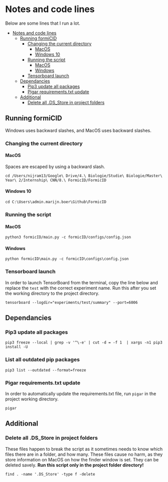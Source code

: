 # Notes and code lines

Below are some lines that I run a lot.

<!-- TOC depthFrom:1 depthTo:6 withLinks:1 updateOnSave:1 orderedList:0 -->

- [Notes and code lines](#notes-and-code-lines)
	- [Running formiCID](#running-formicid)
		- [Changing the current directory](#changing-the-current-directory)
			- [MacOS](#macos)
			- [Windows 10](#windows-10)
		- [Running the script](#running-the-script)
			- [MacOS](#macos)
			- [Windows](#windows)
		- [Tensorboard launch](#tensorboard-launch)
	- [Dependancies](#dependancies)
		- [Pip3 update all packages](#pip3-update-all-packages)
		- [Pigar requirements.txt update](#pigar-requirementstxt-update)
	- [Additional](#additional)
		- [Delete all .DS_Store in project folders](#delete-all-dsstore-in-project-folders)

<!-- /TOC -->

## Running formiCID
Windows uses backward slashes, and MacOS uses backward slashes.

### Changing the current directory

#### MacOS
Spaces are escaped by using a backward slash.
```shell
cd /Users/nijram13/Google\ Drive/4.\ Biologie/Studie\ Biologie/Master\ Year\ 2/Internship\ CNN/8.\ FormicID/FormicID
```

#### Windows 10

```shell
cd C:\Users\admin.marijn.boer\Github\FormicID
```

### Running the script

#### MacOS

```shell
python3 formicID/main.py -c formicID/configs/config.json
```

#### Windows

```shell
python formicID\main.py -c formicID\configs\config.json
```

### Tensorboard launch

In order to launch TensorBoard from the terminal, copy the line below and replace the `test` with the correct experiment name. Run this after you set the working directory to the project directory.

```shell
tensorboard --logdir="experiments/test/summary" --port=6006
```

## Dependancies

### Pip3 update all packages

```shell
pip3 freeze --local | grep -v '^\-e' | cut -d = -f 1  | xargs -n1 pip3 install -U
```

### List all outdated pip packages
```shell
pip3 list --outdated --format=freeze
```

### Pigar requirements.txt update
In order to automatically update the requirements.txt file, run `pigar` in the project working directory.
```shell
pigar
```

## Additional

### Delete all .DS_Store in project folders
These files happen to break the script as it sometimes needs to know which files there are in a folder, and how many. These files cause no harm, as they store information on MacOS on how the finder window is set. They can be deleted savely. __Run this script only in the project folder directory!__

```shell
find . -name '.DS_Store' -type f -delete
```
